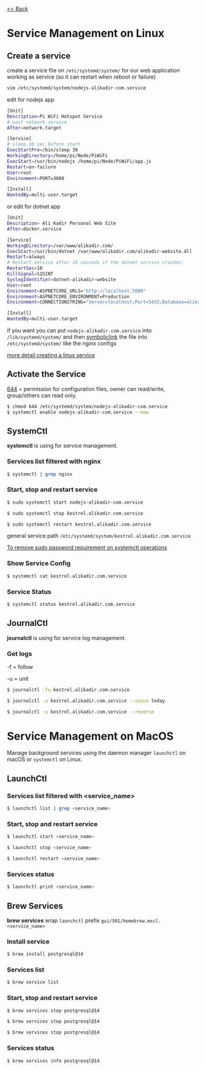 [<< Back](README.md)

# Service Management on Linux

## Create a service
create a service file on ```/etc/systemd/system/``` for our web application working as service (so it can restart when reboot or failure)
```bash
vim /etc/systemd/system/nodejs-alikadir-com.service
```
edit for nodejs app
```bash
[Unit]
Description=Pi WiFi Hotspot Service
# wait network service 
After=network.target

[Service]
# sleep 30 sec before start
ExecStartPre=/bin/sleep 30
WorkingDirectory=/home/pi/Node/PiWiFi
ExecStart=/usr/bin/nodejs /home/pi/Node/PiWiFi/app.js
Restart=on-failure
User=root
Environment=PORT=3000

[Install]
WantedBy=multi-user.target
```
or edit for dotnet app
```bash
[Unit]
Description= Ali Kadir Personal Web Site
After=docker.service

[Service]
WorkingDirectory=/var/www/alikadir.com/
ExecStart=/usr/bin/dotnet /var/www/alikadir.com/alikadir-website.dll
Restart=always
# Restart service after 10 seconds if the dotnet service crashes:
RestartSec=10
KillSignal=SIGINT
SyslogIdentifier=dotnet-alikadir-website
User=root
Environment=ASPNETCORE_URLS="http://localhost:5000"
Environment=ASPNETCORE_ENVIRONMENT=Production
Environment=CONNECTIONSTRING="Server=localhost;Port=5432;Database=alikadir-website;User Id=postgres;Password=12345"

[Install]
WantedBy=multi-user.target
```

if you want you can put ```nodejs-alikadir.com.service``` into ```/lib/systemd/system/``` and then [symboliclink](https://github.com/alikadir/linux-unix-server-and-macos-local-management/blob/main/file-directory-management.md#link-like-shortcut-in-windows) the file into ```/etc/systemd/system/``` like the nginx configs

[more detail creating a linux service](https://www.tecmint.com/create-systemd-service-linux/) 

## Activate the Service
[644](https://github.com/alikadir/linux-unix-server-and-macos-local-management/blob/main/user-permission.md#set-permission-with-number) = permission for configuration files, owner can read/write, group/others can read only.

```bash
$ chmod 644 /etc/systemd/system/nodejs-alikadir-com.service
$ systemctl enable nodejs-alikadir-com.service --now
```


## SystemCtl
**systemctl** is using for service management.

### Services list filtered with nginx
```bash
$ systemctl | grep nginx
```

### Start, stop and restart service
```bash
$ sudo systemctl start nodejs-alikadir-com.service
```
```bash
$ sudo systemctl stop kestrel.alikadir.com.service
```
```bash
$ sudo systemctl restart kestrel.alikadir.com.service
```
general service path ```/etc/systemd/system/kestrel.alikadir.com.service```

 [To remove sudo password requirement on systemctl operations](user-management.md#sudo-operation-without-ask-password)

 ### Show Service Config 
 ```bash
$ systemctl cat kestrel.alikadir.com.service
```
### Service Status
```bash
$ systemctl status kestrel.alikadir.com.service
```

## JournalCtl

**journalctl** is using for service log management.

### Get logs
-f = follow

-u = unit

```bash
$ journalctl -fu kestrel.alikadir.com.service
```
```bash
$ journalctl -u kestrel.alikadir.com.service --since today
```
```bash
$ journalctl -u kestrel.alikadir.com.service --reverse
```

# Service Management on MacOS

Manage background services using the daemon manager ```launchctl``` on macOS or ```systemctl``` on Linux.

## LaunchCtl

### Services list filtered with <service_name>
```bash
$ launchctl list | grep <service_name>
```

### Start, stop and restart service
```bash
$ launchctl start <service_name>
```
```bash
$ launchctl stop <service_name>
```
```bash
$ launchctl restart <service_name>
```

### Services status
```bash
$ launchctl print <service_name>
```


## Brew Services

**brew services** wrap ```launchctl``` prefix ```gui/501/homebrew.mxcl.<service_name>```

### Install service
```bash
$ brew install postgresql@14
```

### Services list 
```bash
$ brew service list
```

### Start, stop and restart service
```bash
$ brew services stop postgresql@14
```
```bash
$ brew services stop postgresql@14
```
```bash
$ brew services stop postgresql@14
```

### Services status
```bash
$ brew services info postgresql@14
```



